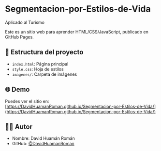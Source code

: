 # Segmentacion-por-Estilos-de-Vida
Aplicado al Turismo

Este es un sitio web para aprender HTML/CSS/JavaScript, publicado en GitHub Pages.

## 📁 Estructura del proyecto

- `index.html`: Página principal
- `style.css`: Hoja de estilos
- `imagenes/`: Carpeta de imágenes

## 🌐 Demo

Puedes ver el sitio en: [https://DavidHuamanRoman.github.io/Segmentacion-por-Estilos-de-Vida/](https://DavidHuamanRoman.github.io/Segmentacion-por-Estilos-de-Vida/)

## 👨‍💻 Autor

- Nombre: David Huamán Román
- GitHub: [@DavidHuamanRoman](https://github.com/DavidHuamanRoman)

